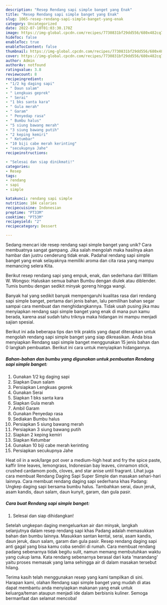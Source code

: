 ```yaml
---
description: "Resep Rendang sapi simple banget yang Enak"
title: "Resep Rendang sapi simple banget yang Enak"
slug: 1065-resep-rendang-sapi-simple-banget-yang-enak
category: Uncategorized
date: 2022-07-10T01:03:30.178Z
image: https://img-global.cpcdn.com/recipes/7730831bf29dd556/680x482cq70/rendang-sapi-simple-banget-foto-resep-utama.jpg
hideToc: false
enableToc: true
enableTocContent: false
thumbnail: https://img-global.cpcdn.com/recipes/7730831bf29dd556/680x482cq70/rendang-sapi-simple-banget-foto-resep-utama.jpg
cover: https://img-global.cpcdn.com/recipes/7730831bf29dd556/680x482cq70/rendang-sapi-simple-banget-foto-resep-utama.jpg
author: Admin
authorAv: notfound
ratingvalue: 3.8
reviewcount: 8
recipeingredient:
- "1/2 kg daging sapi"
- " Daun salam"
- " Lengkuas geprek"
- " Serai"
- "1 bks santa kara"
- " Gula merah"
- " Garam"
- " Penyedap rasa"
- " Bumbu halus"
- "5 siung bawang merah"
- "3 siung bawang putih"
- "2 keping kemiri"
- " Ketumbar"
- "10 biji cabe merah kerinting"
- "secukupnya Jahe"
recipeinstructions:

- "Selesai dan siap dinikmati!"
categories:
- Resep
tags:
- rendang
- sapi
- simple

katakunci: rendang sapi simple 
nutrition: 184 calories
recipecuisine: Indonesian
preptime: "PT33M"
cooktime: "PT53M"
recipeyield: "2"
recipecategory: Dessert

---
```





Sedang mencari ide resep rendang sapi simple banget yang unik? Cara membuatnya sangat gampang. Jika salah mengolah maka hasilnya akan hambar dan justru cenderung tidak enak. Padahal rendang sapi simple banget yang enak selayaknya memiliki aroma dan cita rasa yang mampu memancing selera Kita.





Berikut resep rendang sapi yang empuk, enak, dan sederhana dari William W. Wongso: Haluskan semua bahan Bumbu dengan diulek atau diblender. Tumis bumbu dengan sedikit minyak goreng hingga wangi.

Banyak hal yang sedikit banyak mempengaruhi kualitas rasa dari rendang sapi simple banget, pertama dari jenis bahan, lalu pemilihan bahan segar sampai cara membuat dan menghidangkannya. Tidak usah pusing jika mau menyiapkan rendang sapi simple banget yang enak di mana pun kamu berada, karena asal sudah tahu triknya maka hidangan ini mampu menjadi sajian spesial.






Berikut ini ada beberapa tips dan trik praktis yang dapat diterapkan untuk mengolah rendang sapi simple banget yang siap dikreasikan. Anda bisa menyiapkan Rendang sapi simple banget menggunakan 15 jenis bahan dan 0 langkah pembuatan. Berikut ini cara untuk menyiapkan hidangannya.

<!--inarticleads1-->

##### Bahan-bahan dan bumbu yang digunakan untuk pembuatan Rendang sapi simple banget:

1. Gunakan 1/2 kg daging sapi
1. Siapkan  Daun salam
1. Persiapkan  Lengkuas geprek
1. Gunakan  Serai
1. Siapkan 1 bks santa kara
1. Siapkan  Gula merah
1. Ambil  Garam
1. Gunakan  Penyedap rasa
1. Sediakan  Bumbu halus
1. Persiapkan 5 siung bawang merah
1. Persiapkan 3 siung bawang putih
1. Siapkan 2 keping kemiri
1. Siapkan  Ketumbar
1. Gunakan 10 biji cabe merah kerinting
1. Persiapkan secukupnya Jahe


Heat oil in a wok/large pot over a medium-high heat and fry the spice paste, kaffir lime leaves, lemongrass, Indonesian bay leaves, cinnamon stick, crushed cardamom pods, cloves, and star anise until fragrant. Lihat juga cara membuat Rendang Daging Sapi Super Simple dan masakan sehari-hari lainnya. Cara membuat rendang daging sapi sederhana khas Padang: Ungkep daging sapi bersama bumbu halus. Tambahkan serai, daun jeruk, asam kandis, daun salam, daun kunyit, garam, dan gula pasir. 

<!--inarticleads2-->

##### Cara buat Rendang sapi simple banget:


1. Selesai dan siap dihidangkan!

Setelah ungkepan daging mengeluarkan air dan minyak, langkah selanjutnya dalam resep rendang sapi khas Padang adalah memasukkan bahan dan bumbu lainnya. Masukkan santan kental, serai, asam kandis, daun jeruk, daun salam, garam dan gula pasir. Resep rendang daging sapi anti gagal yang bisa kamu coba sendiri di rumah. Cara membuat rendang padang sebenarnya tidak begitu sulit, namun memang membutuhkan waktu yang cukup lama. Kata rendang sebenarnya berasal dari kata &#39;marandang&#39; yaitu proses memasak yang lama sehingga air di dalam masakan tersebut hilang. 

Terima kasih telah menggunakan resep yang kami tampilkan di sini. Harapan kami, olahan Rendang sapi simple banget yang mudah di atas dapat membantu anda menyiapkan makanan yang enak untuk keluarga/teman ataupun menjadi ide dalam berbisnis kuliner. Semoga bermanfaat dan selamat mencoba!
